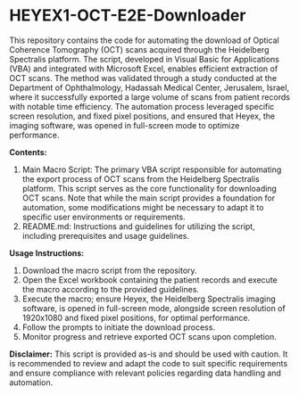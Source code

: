 # HEYEX1-OCT-E2E-Downloader
This repository contains the code for automating the download of Optical Coherence Tomography (OCT) scans acquired through the Heidelberg Spectralis platform. The script, developed in Visual Basic for Applications (VBA) and integrated with Microsoft Excel, enables efficient extraction of OCT scans. The method was validated through a study conducted at the Department of Ophthalmology, Hadassah Medical Center, Jerusalem, Israel, where it successfully exported a large volume of scans from patient records with notable time efficiency. The automation process leveraged specific screen resolution, and fixed pixel positions, and ensured that Heyex, the imaging software, was opened in full-screen mode to optimize performance.

**Contents:**
1.	Main Macro Script: The primary VBA script responsible for automating the export process of OCT scans from the Heidelberg Spectralis platform. This script serves as the core functionality for downloading OCT scans. Note that while the main script provides a foundation for automation, some modifications might be necessary to adapt it to specific user environments or requirements.
2.  README.md: Instructions and guidelines for utilizing the script, including prerequisites and usage guidelines.

**Usage Instructions:**
1.	Download the macro script from the repository.
2.	Open the Excel workbook containing the patient records and execute the macro according to the provided guidelines.
3.	Execute the macro; ensure Heyex, the Heidelberg Spectralis imaging software, is opened in full-screen mode, alongside screen resolution of 1920x1080 and fixed pixel positions, for optimal performance.
4.	Follow the prompts to initiate the download process.
5.	Monitor progress and retrieve exported OCT scans upon completion.

**Disclaimer:** This script is provided as-is and should be used with caution. It is recommended to review and adapt the code to suit specific requirements and ensure compliance with relevant policies regarding data handling and automation.
